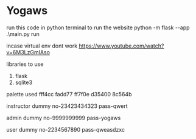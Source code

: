 # Yogaws

run this code in python terminal to run the website
python -m flask --app .\main.py run

incase virtual env dont work
https://www.youtube.com/watch?v=6M3LzGmIAso

libraries to use
1. flask
2. sqlite3

palette used 
fff4cc
fadd77
ff7f0e
d35400
8c564b


instructor dummy no-23423434323 
pass-qwert

admin dummy no-9999999999 
pass-yogaws

user dummy no-2234567890 
pass-qweasdzxc

